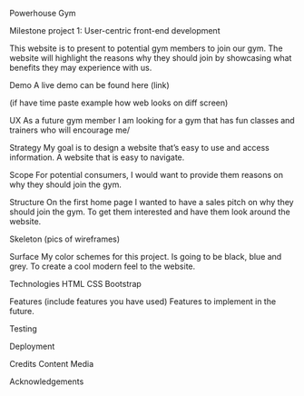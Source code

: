 Powerhouse Gym

Milestone project 1: User-centric front-end development

This website is to present to potential gym members to join our gym. The website will highlight the reasons why they should join by showcasing what benefits they may experience with us.

Demo
A live demo can be found here (link)

(if have time paste example how web looks on diff screen)

UX
As a future gym member I am looking for a gym that has fun classes and trainers who will encourage me/

Strategy
My goal is to design a website that’s easy to use and access information. A website that is easy to navigate.

Scope
For potential consumers, I would want to provide them reasons on why they should join the gym.

Structure
On the first home page I wanted to have a sales pitch on why they should join the gym. To get them interested and have them look around the website.

Skeleton
(pics of wireframes)

Surface
My color schemes for this project. Is going to be black, blue and grey. To create a cool modern feel to the website.

Technologies
HTML
CSS
Bootstrap

Features
(include features you have used)
Features to implement in the future.

Testing


Deployment
 
Credits
Content
Media

Acknowledgements 
